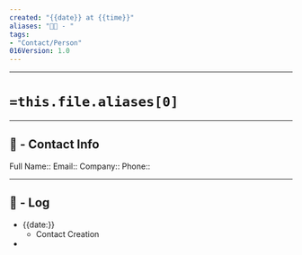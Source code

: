 ```yaml
---
created: "{{date}} at {{time}}"
aliases: "👨‍💼 - "
tags:
- "Contact/Person"
016Version: 1.0
---
```

---
# `=this.file.aliases[0]`
----
## 📑 - Contact Info
Full Name:: 
Email:: 
Company:: 
Phone:: 

----

## 📜 - Log
- {{date:}}
	- Contact Creation
- 